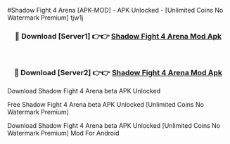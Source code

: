 #Shadow Fight 4 Arena [APK-MOD] - APK Unlocked - [Unlimited Coins No Watermark Premium] tjw1j



<div align="center">

<h3>🔴 Download [Server1] 👉👉 <a href="https://momento.my/?title=Shadow_Fight_4_Arena">Shadow Fight 4 Arena Mod Apk</a></h3><br>

<h3>🔴 Download [Server2] 👉👉 <a href="https://momento.my/?title=Shadow_Fight_4_Arena">Shadow Fight 4 Arena Mod Apk</a></h3>
</div>



Download Shadow Fight 4 Arena beta APK Unlocked

Free Shadow Fight 4 Arena beta APK Unlocked [Unlimited Coins No Watermark Premium]

Download Shadow Fight 4 Arena beta APK Unlocked [Unlimited Coins No Watermark Premium] Mod For Android
